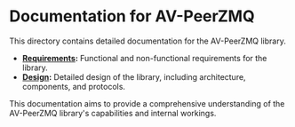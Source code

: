 # Documentation for AV-PeerZMQ

This directory contains detailed documentation for the AV-PeerZMQ library.

- **[Requirements](./requirements.md):** Functional and non-functional requirements for the library.
- **[Design](./design.md):** Detailed design of the library, including architecture, components, and protocols.

This documentation aims to provide a comprehensive understanding of the AV-PeerZMQ library's capabilities and internal workings.
